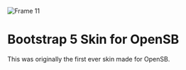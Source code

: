 ![Frame 11](https://github.com/user-attachments/assets/41bdf1f0-a49c-4f25-9e04-762eb96ebe97)

# Bootstrap 5 Skin for OpenSB
This was originally the first ever skin made for OpenSB.

